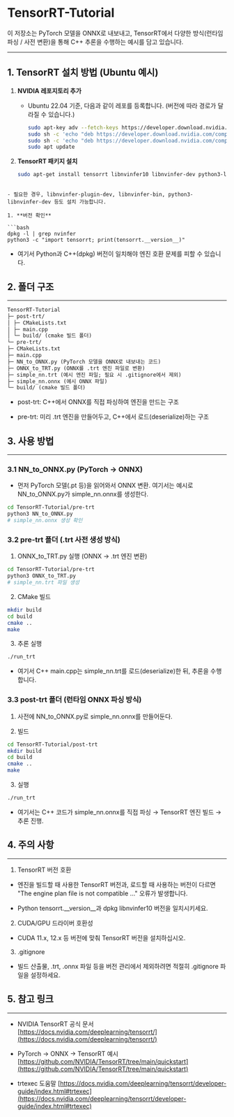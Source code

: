 # TensorRT-Tutorial

이 저장소는 PyTorch 모델을 ONNX로 내보내고, TensorRT에서 다양한 방식(런타임 파싱 / 사전 변환)을 통해 C++ 추론을 수행하는 예시를 담고 있습니다.

---

## 1. TensorRT 설치 방법 (Ubuntu 예시)

1. **NVIDIA 레포지토리 추가**  
   - Ubuntu 22.04 기준, 다음과 같이 레포를 등록합니다. (버전에 따라 경로가 달라질 수 있습니다.)
     ```bash
     sudo apt-key adv --fetch-keys https://developer.download.nvidia.com/compute/cuda/repos/ubuntu2204/x86_64/3bf863cc.pub
     sudo sh -c 'echo "deb https://developer.download.nvidia.com/compute/cuda/repos/ubuntu2204/x86_64/ /" > /etc/apt/sources.list.d/cuda.list'
     sudo sh -c 'echo "deb https://developer.download.nvidia.com/compute/machine-learning/repos/ubuntu2204/x86_64/ /" > /etc/apt/sources.list.d/tensorRT.list'
     sudo apt update
     ```

2. **TensorRT 패키지 설치**  
   ```bash
   sudo apt-get install tensorrt libnvinfer10 libnvinfer-dev python3-libnvinfer
```

- 필요한 경우, libnvinfer-plugin-dev, libnvinfer-bin, python3-libnvinfer-dev 등도 설치 가능합니다.
 
1. **버전 확인** 

```bash
dpkg -l | grep nvinfer
python3 -c "import tensorrt; print(tensorrt.__version__)"
```

  - 여기서 Python과 C++(dpkg) 버전이 일치해야 엔진 호환 문제를 피할 수 있습니다.

## 2. 폴더 구조 


---

```txt
TensorRT-Tutorial
├─ post-trt/
│ ├─ CMakeLists.txt
│ ├─ main.cpp
│ └─ build/ (cmake 빌드 폴더)
└─ pre-trt/
├─ CMakeLists.txt
├─ main.cpp
├─ NN_to_ONNX.py (PyTorch 모델을 ONNX로 내보내는 코드)
├─ ONNX_to_TRT.py (ONNX를 .trt 엔진 파일로 변환)
├─ simple_nn.trt (예시 엔진 파일; 필요 시 .gitignore에서 제외)
├─ simple_nn.onnx (예시 ONNX 파일)
└─ build/ (cmake 빌드 폴더)

```
- post-trt: C++에서 ONNX를 직접 파싱하여 엔진을 만드는 구조

- pre-trt: 미리 .trt 엔진을 만들어두고, C++에서 로드(deserialize)하는 구조

## 3. 사용 방법 


---


### 3.1 NN_to_ONNX.py (PyTorch → ONNX) 
 
- 먼저 PyTorch 모델(.pt 등)을 읽어와서 ONNX 변환. 여기서는 예시로 NN_to_ONNX.py가 simple_nn.onnx를 생성한다.


```bash
cd TensorRT-Tutorial/pre-trt
python3 NN_to_ONNX.py
# simple_nn.onnx 생성 확인
```

### 3.2 pre-trt 폴더 (.trt 사전 생성 방식) 
 
1. ONNX_to_TRT.py 실행 (ONNX → .trt 엔진 변환)


```bash
cd TensorRT-Tutorial/pre-trt
python3 ONNX_to_TRT.py
# simple_nn.trt 파일 생성
```
 
2. CMake 빌드


```bash
mkdir build
cd build
cmake ..
make
```
 
3. 추론 실행


```bash
./run_trt
```

  - 여기서 C++ main.cpp는 simple_nn.trt를 로드(deserialize)한 뒤, 추론을 수행합니다.

### 3.3 post-trt 폴더 (런타임 ONNX 파싱 방식) 
 
1. 사전에 NN_to_ONNX.py로 simple_nn.onnx를 만들어둔다.
 
2. 빌드


```bash
cd TensorRT-Tutorial/post-trt
mkdir build
cd build
cmake ..
make
```
 
3. 실행


```bash
./run_trt
```

  - 여기서는 C++ 코드가 simple_nn.onnx를 직접 파싱 → TensorRT 엔진 빌드 → 추론 진행.

## 4. 주의 사항 


---

 
1. TensorRT 버전 호환
 
  - 엔진을 빌드할 때 사용한 TensorRT 버전과, 로드할 때 사용하는 버전이 다르면
"The engine plan file is not compatible …" 오류가 발생합니다.

  - Python tensorrt.__version__과 dpkg libnvinfer10 버전을 일치시키세요.
 
2. CUDA/GPU 드라이버 호환성

  - CUDA 11.x, 12.x 등 버전에 맞춰 TensorRT 버전을 설치하십시오.
 
3. .gitignore

  - 빌드 산출물, .trt, .onnx 파일 등을 버전 관리에서 제외하려면 적절히 .gitignore 파일을 설정하세요.

## 5. 참고 링크 


---

 
- NVIDIA TensorRT 공식 문서
[https://docs.nvidia.com/deeplearning/tensorrt/](https://docs.nvidia.com/deeplearning/tensorrt/)
 
- PyTorch → ONNX → TensorRT 예시
[https://github.com/NVIDIA/TensorRT/tree/main/quickstart](https://github.com/NVIDIA/TensorRT/tree/main/quickstart)
 
- trtexec 도움말
[https://docs.nvidia.com/deeplearning/tensorrt/developer-guide/index.html#trtexec](https://docs.nvidia.com/deeplearning/tensorrt/developer-guide/index.html#trtexec)

